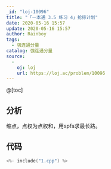 ```yaml
---
_id: "loj-10096"
title: "「一本通 3.5 练习 4」抢掠计划"
date: 2020-05-16 15:57
update: 2020-05-16 15:57
author: Rainboy
tags:
  - 强连通分量
catalog: 强连通分量
source: 
  - 
    oj: loj
    url: https://loj.ac/problem/10096
---
```



@[toc]
## 分析

缩点，点权为点权和，用spfa求最长路。

## 代码

```c
<%- include("1.cpp") %>
```
